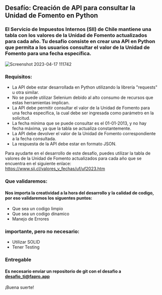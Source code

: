 ## Desafío: Creación de API para consultar la Unidad de Fomento en Python

### El Servicio de Impuestos Internos (SII) de Chile mantiene una tabla con los valores de la Unidad de Fomento actualizados para cada año. Tu desafío consiste en crear una API en Python que permita a los usuarios consultar el valor de la Unidad de Fomento para una fecha específica.


![Screenshot 2023-04-17 111742](https://user-images.githubusercontent.com/3030497/232532665-86703af1-3e7e-4147-9fe1-89cd35889334.png)

### Requisitos:

- La API debe estar desarrollada en Python utilizando la librería "requests" u otra similar.
- No se puede utilizar Selenium debido al alto consumo de recursos que estas herramientas implican.
- La API debe permitir consultar el valor de la Unidad de Fomento para una fecha específica, la cual debe ser ingresada como parámetro en la solicitud.
- La fecha mínima que se puede consultar es el 01-01-2013, y no hay fecha máxima, ya que la tabla se actualiza constantemente.
- La API debe devolver el valor de la Unidad de Fomento correspondiente a la fecha consultada.
- La respuesta de la API debe estar en formato JSON.


Para ayudarte en el desarrollo de este desafío, puedes utilizar la tabla de valores de la Unidad de Fomento actualizados para cada año que se encuentra en el siguiente enlace: https://www.sii.cl/valores_y_fechas/uf/uf2023.htm

### Que validaremos:
#### Nos importa la creatividad a la hora del desarrollo y la calidad de codigo, por eso validaremos los siguentes puntos:
- Que sea un codigo limpio
- Que sea un codigo dinamico
- Manejo de Errores

### importante, pero no necesario:
- Utilizar SOLID
- Tener Testing

### Entregable
#### Es necesario enviar un repositorio de git con el desafio a desafio_ti@fapro.app


¡Buena suerte!